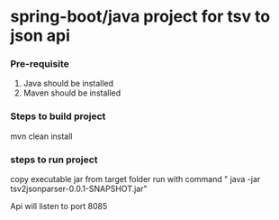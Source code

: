 # spring-boot/java project for tsv to json api

### Pre-requisite
   1. Java should be installed
   2. Maven should be installed
   
### Steps to build project 
   mvn clean install 
   
### steps to run project 
  copy executable jar from target folder 
  run with command " java -jar tsv2jsonparser-0.0.1-SNAPSHOT.jar"
  
  Api will listen to port 8085
